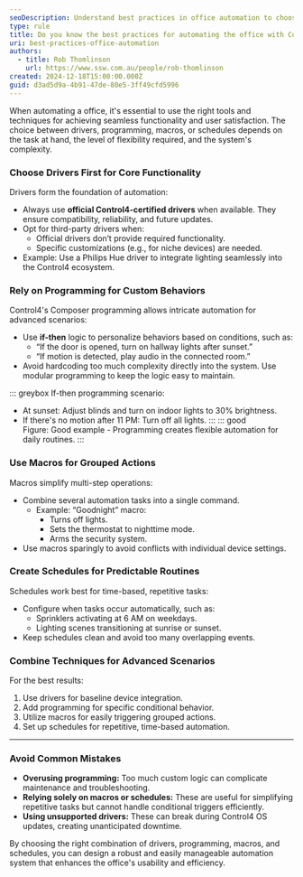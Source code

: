 ```yaml
---
seoDescription: Understand best practices in office automation to choose between drivers, programming, macros, and schedules for efficient Control4 systems.
type: rule
title: Do you know the best practices for automating the office with Control4?
uri: best-practices-office-automation
authors:
  - title: Rob Thomlinson
    url: https://www.ssw.com.au/people/rob-thomlinson
created: 2024-12-18T15:00:00.000Z
guid: d3ad5d9a-4b91-47de-80e5-3ff49cfd5996
---
```


When automating a office, it's essential to use the right tools and techniques for achieving seamless functionality and user satisfaction. The choice between drivers, programming, macros, or schedules depends on the task at hand, the level of flexibility required, and the system's complexity.

<!--endintro-->

### Choose Drivers First for Core Functionality

Drivers form the foundation of automation:
- Always use **official Control4-certified drivers** when available. They ensure compatibility, reliability, and future updates.
- Opt for third-party drivers when:
  - Official drivers don’t provide required functionality.
  - Specific customizations (e.g., for niche devices) are needed.
- Example: Use a Philips Hue driver to integrate lighting seamlessly into the Control4 ecosystem.

### Rely on Programming for Custom Behaviors

Control4's Composer programming allows intricate automation for advanced scenarios:
- Use **if-then** logic to personalize behaviors based on conditions, such as:
  - “If the door is opened, turn on hallway lights after sunset.”
  - “If motion is detected, play audio in the connected room.”
- Avoid hardcoding too much complexity directly into the system. Use modular programming to keep the logic easy to maintain.

::: greybox
If-then programming scenario:
- At sunset: Adjust blinds and turn on indoor lights to 30% brightness.
- If there's no motion after 11 PM: Turn off all lights.
:::
::: good  
Figure: Good example - Programming creates flexible automation for daily routines.
:::

### Use Macros for Grouped Actions

Macros simplify multi-step operations:
- Combine several automation tasks into a single command.
  - Example: “Goodnight” macro:
    - Turns off lights.
    - Sets the thermostat to nighttime mode.
    - Arms the security system.
- Use macros sparingly to avoid conflicts with individual device settings.

### Create Schedules for Predictable Routines

Schedules work best for time-based, repetitive tasks:
- Configure when tasks occur automatically, such as:
  - Sprinklers activating at 6 AM on weekdays.
  - Lighting scenes transitioning at sunrise or sunset.
- Keep schedules clean and avoid too many overlapping events.

### Combine Techniques for Advanced Scenarios

For the best results:
1. Use drivers for baseline device integration.
2. Add programming for specific conditional behavior.
3. Utilize macros for easily triggering grouped actions.
4. Set up schedules for repetitive, time-based automation.

---

### Avoid Common Mistakes

- **Overusing programming:** Too much custom logic can complicate maintenance and troubleshooting.
- **Relying solely on macros or schedules:** These are useful for simplifying repetitive tasks but cannot handle conditional triggers efficiently.
- **Using unsupported drivers:** These can break during Control4 OS updates, creating unanticipated downtime.

By choosing the right combination of drivers, programming, macros, and schedules, you can design a robust and easily manageable automation system that enhances the office's usability and efficiency.

